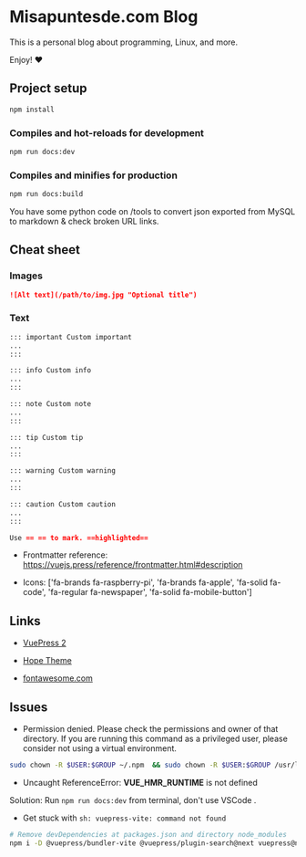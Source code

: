 # Misapuntesde.com Blog

This is a personal blog about programming, Linux, and more.

Enjoy! ❤️

## Project setup

```bash
npm install
```

### Compiles and hot-reloads for development

```bash
npm run docs:dev
```

### Compiles and minifies for production

```bash
npm run docs:build
```

You have some python code on /tools to convert json exported from MySQL to markdown & check broken URL links.

## Cheat sheet

### Images

```markdown
![Alt text](/path/to/img.jpg "Optional title")
```

### Text

```markdown
::: important Custom important
...
:::

::: info Custom info
...
:::

::: note Custom note
...
:::

::: tip Custom tip
...
:::

::: warning Custom warning
...
:::

::: caution Custom caution
...
:::

Use == == to mark. ==highlighted==
```

- Frontmatter reference: https://vuejs.press/reference/frontmatter.html#description

- Icons: ['fa-brands fa-raspberry-pi', 'fa-brands fa-apple', 'fa-solid fa-code', 'fa-regular fa-newspaper', 'fa-solid fa-mobile-button']

## Links

- [VuePress 2](https://v2.vuepress.vuejs.org/)

- [Hope Theme](https://theme-hope.vuejs.press)

- [fontawesome.com](https://fontawesome.com/search?o=r&m=free&f=classic&s=brands)

## Issues

- Permission denied. Please check the permissions and owner of that directory. If you are running this command as a privileged user, please consider not using a virtual environment.

```bash
sudo chown -R $USER:$GROUP ~/.npm  && sudo chown -R $USER:$GROUP /usr/local/lib/node_modules && sudo chown -R $USER:$GROUP /usr/local/bin/
```

- Uncaught ReferenceError: **VUE_HMR_RUNTIME** is not defined

Solution: Run `npm run docs:dev` from terminal, don't use VSCode .

- Get stuck with `sh: vuepress-vite: command not found`

```bash
# Remove devDependencies at packages.json and directory node_modules
npm i -D @vuepress/bundler-vite @vuepress/plugin-search@next vuepress@next vuepress-theme-hope @vuepress/plugin-feed@next @vuepress/plugin-redirect@next --legacy-peer-deps
```

